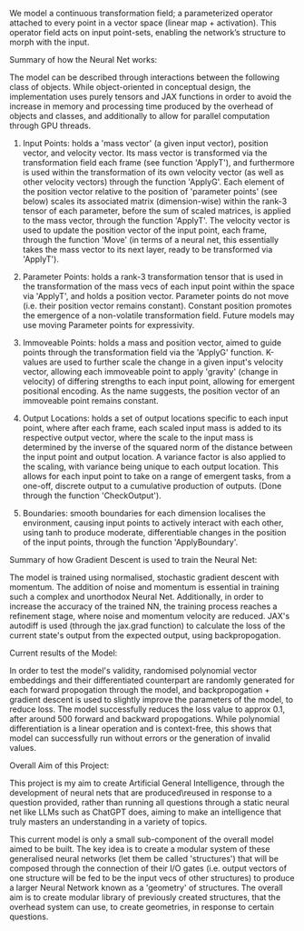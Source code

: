 We model a continuous transformation field; a parameterized operator attached to every point in a vector space (linear map + activation). This operator field acts on input point-sets, enabling the network’s structure to morph with the input.

Summary of how the Neural Net works:

The model can be described through interactions between the following class of objects. While object-oriented in conceptual design, the implementation uses purely tensors and JAX functions in order to avoid the increase in memory and processing time produced by the overhead of objects and classes, and additionally to allow for parallel computation through GPU threads.

  1) Input Points: holds a 'mass vector' (a given input vector), position vector, and velocity vector. Its mass vector is transformed via the transformation field each frame (see function 'ApplyT'), and furthermore is used within the transformation of its own velocity vector (as well as other velocity vectors) through the function 'ApplyG'. Each element of the position vector relative to the position of 'parameter points' (see below) scales its associated matrix (dimension-wise) within the rank-3 tensor of each parameter, before the sum of scaled matrices, is applied to the mass vector, through the function 'ApplyT'. The velocity vector is used to update the position vector of the input point, each frame, through the function 'Move' (in terms of a neural net, this essentially takes the mass vector to its next layer, ready to be transformed via 'ApplyT').

  2) Parameter Points: holds a rank-3 transformation tensor that is used in the transformation of the mass vecs of each input point within the space via 'ApplyT', and holds a position vector. Parameter points do not move (i.e. their position vector remains constant). Constant position promotes the emergence of a non-volatile transformation field. Future models may use moving Parameter points for expressivity.

  3) Immoveable Points: holds a mass and position vector, aimed to guide points through the transformation field via the 'ApplyG' function. K-values are used to further scale the change in a given input's velocity vector, allowing each immoveable point to apply 'gravity' (change in velocity) of differing strengths to each input point, allowing for emergent positional encoding. As the name suggests, the position vector of an immoveable point remains constant.

  4) Output Locations: holds a set of output locations specific to each input point, where after each frame, each scaled input mass is added to its respective output vector, where the scale to the input mass is determined by the inverse of the squared norm of the distance between the input point and output location. A variance factor is also applied to the scaling, with variance being unique to each output location. This allows for each input point to take on a range of emergent tasks, from a one-off, discrete output to a cumulative production of outputs. (Done through the function 'CheckOutput'). 

  5) Boundaries: smooth boundaries for each dimension localises the environment, causing input points to actively interact with each other, using tanh to produce moderate, differentiable changes in the position of the input points, through the function 'ApplyBoundary'.


Summary of how Gradient Descent is used to train the Neural Net:

The model is trained using normalised, stochastic gradient descent with momentum. The addition of noise and momentum is essential in training such a complex and unorthodox Neural Net. Additionally, in order to increase the accuracy of the trained NN, the training process reaches a refinement stage, where noise and momentum velocity are reduced. JAX's autodiff is used (through the jax.grad function) to calculate the loss of the current state's output from the expected output, using backpropogation.  


Current results of the Model:

In order to test the model's validity, randomised polynomial vector embeddings and their differentiated counterpart are randomly generated for each forward propogation through the model, and backpropogation + gradient descent is used to slightly improve the parameters of the model, to reduce loss. The model successfully reduces the loss value to approx 0.1, after around 500 forward and backward propogations. While polynomial differentiation is a linear operation and is context-free, this shows that model can successfully run without errors or the generation of invalid values. 



Overall Aim of this Project:

This project is my aim to create Artificial General Intelligence, through the development of neural nets that are produced\reused in response to a question provided, rather than running all questions through a static neural net like LLMs such as ChatGPT does, aiming to make an intelligence that truly masters an understanding in a variety of topics.

This current model is only a small sub-component of the overall model aimed to be built. The key idea is to create a modular system of these generalised neural networks (let them be called 'structures') that will be composed through the connection of their I/O gates (i.e. output vectors of one structure will be fed to be the input vecs of other structures) to produce a larger Neural Network known as a 'geometry' of structures. The overall aim is to create modular library of previously created structures, that the overhead system can use, to create geometries, in response to certain questions. 
